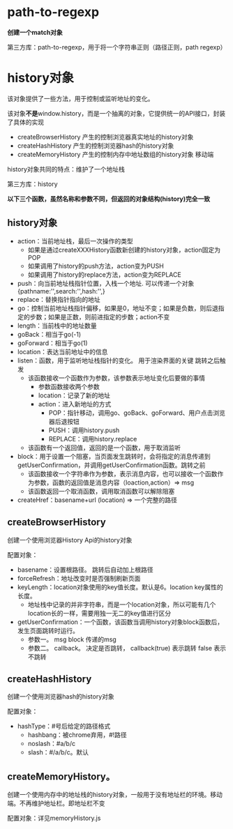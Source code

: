 # path-to-regexp

**创建一个match对象**

第三方库：path-to-regexp，用于将一个字符串正则（路径正则，path regexp）

# history对象

该对象提供了一些方法，用于控制或监听地址的变化。

该对象**不是**window.history，而是一个抽离的对象，它提供统一的API接口，封装了具体的实现

- createBrowserHistory  产生的控制浏览器真实地址的history对象
- createHashHistory  产生的控制浏览器hash的history对象
- createMemoryHistory  产生的控制内存中地址数组的history对象   移动端

history对象共同的特点：维护了一个地址栈

第三方库：history

**以下三个函数，虽然名称和参数不同，但返回的对象结构(history)完全一致**

## history对象

- action：当前地址栈，最后一次操作的类型
  - 如果是通过createXXXHistory函数新创建的history对象，action固定为POP
  - 如果调用了history的push方法，action变为PUSH
  - 如果调用了history的replace方法，action变为REPLACE
- push：向当前地址栈指针位置，入栈一个地址. 可以传递一个对象 {pathname:'',search:'',hash:'',}
- replace：替换指针指向的地址
- go：控制当前地址栈指针偏移，如果是0，地址不变；如果是负数，则后退指定的步数；如果是正数，则前进指定的步数；action不变
- length：当前栈中的地址数量
- goBack：相当于go(-1)
- goForward：相当于go(1)
- location：表达当前地址中的信息
- listen：函数，用于监听地址栈指针的变化。  用于渲染界面的关键 跳转之后触发
  - 该函数接收一个函数作为参数，该参数表示地址变化后要做的事情
    - 参数函数接收两个参数
    - location：记录了新的地址
    - action：进入新地址的方式
      - POP：指针移动，调用go、goBack、goForward、用户点击浏览器后退按钮    
      - PUSH：调用history.push
      - REPLACE：调用history.replace
  - 该函数有一个返回值，返回的是一个函数，用于取消监听
- block：用于设置一个阻塞，当页面发生跳转时，会将指定的消息传递到getUserConfirmation，并调用getUserConfirmation函数。跳转之前
  - 该函数接收一个字符串作为参数，表示消息内容，也可以接收一个函数作为参数，函数的返回值是消息内容（loaction,action）=> msg
  - 该函数返回一个取消函数，调用取消函数可以解除阻塞
- createHref：basename+url (location) => 一个完整的路径

## createBrowserHistory

创建一个使用浏览器History Api的history对象

配置对象：

- basename：设置根路径。 跳转后自动加上根路径
- forceRefresh：地址改变时是否强制刷新页面
- keyLength：location对象使用的key值长度。默认是6。location key属性的长度。
  - 地址栈中记录的并非字符串，而是一个location对象，所以可能有几个location长的一样，需要用独一无二的key值进行区分
- getUserConfirmation：一个函数，该函数当调用history对象block函数后，发生页面跳转时运行。
  - 参数一。 msg   block 传递的msg
  - 参数二。 callback。 决定是否跳转， callback(true) 表示跳转 false 表示不跳转

## createHashHistory

创建一个使用浏览器hash的history对象

配置对象：

- hashType：#号后给定的路径格式
  - hashbang：被chrome弃用，#!路径
  - noslash：#a/b/c
  - slash：#/a/b/c。默认

## createMemoryHistory。

创建一个使用内存中的地址栈的history对象，一般用于没有地址栏的环境。移动端。不再维护地址栏。即地址栏不变

配置对象：详见memoryHistory.js